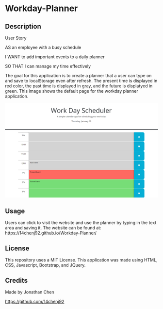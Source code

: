 # Workday-Planner

## Description

User Story

AS an employee with a busy schedule

I WANT to add important events to a daily planner

SO THAT I can manage my time effectively

The goal for this application is to create a planner that a user can type on and save to localStorage even after refresh. The 
present time is displayed in red color, the past time is displayed in gray, and the future is displatyed in green. 
This image shows the default page for the workday planner application.

<img src="assets/images/workdayplanner.PNG">

## Usage
Users can click to visit the website and use the planner by typing in the text area and saving it.
The website can be found at:
https://14chenj92.github.io/Workday-Planner/

## License
This repository uses a MIT License.
This application was made using HTML, CSS, Javascript, Bootstrap, and JQuery. 

## Credits
Made by Jonathan Chen 

https://github.com/14chenj92
